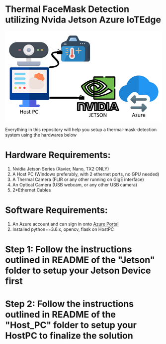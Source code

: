 # Thermal FaceMask Detection utilizing Nvida Jetson Azure IoTEdge
![Overall Schematic](/Overall_Schematic.png)

Everything in this repository will help you setup a thermal-mask-detection system using the hardwares below

# Hardware Requirements:
1. Nvidia Jetson Series (Xavier, Nano, TX2 ONLY)
2. A Host PC (Windows preferably, with 2 ethernet ports, no GPU needed)
3. A Thermal Camera (FLIR or any other running on GigE interface)
4. An Optical Camera (USB webcam, or any other USB camera)
5. 2*Ethernet Cables

# Software Requirements:
1. An Azure account and can sign in onto [Azure Portal](https://portal.azure.com)
2. Installed python==3.6.x, opencv, flask on HostPC

# Step 1: Follow the instructions outlined in README of the "Jetson" folder to setup your Jetson Device first
# Step 2: Follow the instructions outlined in README of the "Host_PC" folder to setup your HostPC to finalize the solution

